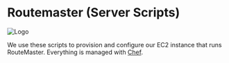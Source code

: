 Routemaster (Server Scripts)
============================

![Logo](https://www.cise.ufl.edu/~woodruff/routemaster/logo_small.png)

We use these scripts to provision and configure our EC2 instance that runs
RouteMaster. Everything is managed with [Chef](http://www.opscode.com/chef/).
